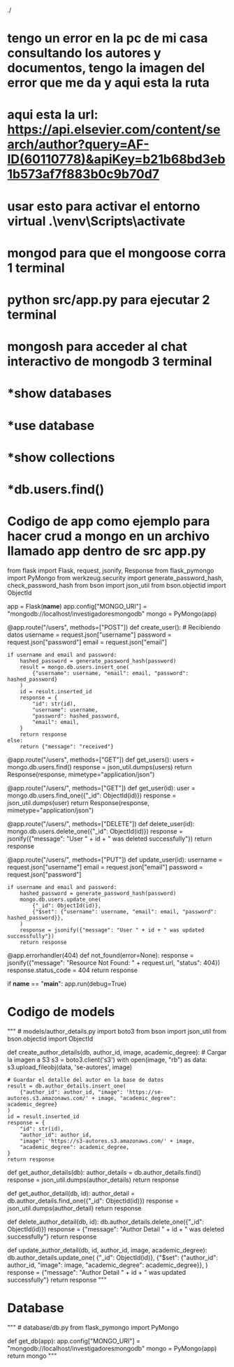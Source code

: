 ./

# tengo un error en la pc de mi casa consultando los autores y documentos, tengo la imagen del error que me da y aqui esta la ruta

# aqui esta la url: https://api.elsevier.com/content/search/author?query=AF-ID(60110778)&apiKey=b21b68bd3eb1b573af7f883b0c9b70d7

# usar esto para activar el entorno virtual .\venv\Scripts\activate

# mongod para que el mongoose corra   1 terminal
# python src/app.py  para ejecutar    2 terminal
# mongosh para acceder al chat interactivo de mongodb 3 terminal
# *show databases
# *use database
# *show collections
# *db.users.find()


# Codigo de app como ejemplo para hacer crud a mongo en un archivo llamado app dentro de src app.py

from flask import Flask, request, jsonify, Response
from flask_pymongo import PyMongo
from werkzeug.security import generate_password_hash, check_password_hash
from bson import json_util
from bson.objectid import ObjectId

app = Flask(__name__)
app.config["MONGO_URI"] = "mongodb://localhost/investigadoresmongodb"
mongo = PyMongo(app)


@app.route("/users", methods=["POST"])
def create_user():
    # Recibiendo datos
    username = request.json["username"]
    password = request.json["password"]
    email = request.json["email"]

    if username and email and password:
        hashed_password = generate_password_hash(password)
        result = mongo.db.users.insert_one(
            {"username": username, "email": email, "password": hashed_password}
        )
        id = result.inserted_id
        response = {
            "id": str(id),
            "username": username,
            "password": hashed_password,
            "email": email,
        }
        return response
    else:
        return {"message": "received"}


@app.route("/users", methods=["GET"])
def get_users():
    users = mongo.db.users.find()
    response = json_util.dumps(users)
    return Response(response, mimetype="application/json")


@app.route("/users/<id>", methods=["GET"])
def get_user(id):
    user = mongo.db.users.find_one({"_id": ObjectId(id)})
    response = json_util.dumps(user)
    return Response(response, mimetype="application/json")


@app.route("/users/<id>", methods=["DELETE"])
def delete_user(id):
    mongo.db.users.delete_one({"_id": ObjectId(id)})
    response = jsonify({"message": "User " + id + " was deleted successfully"})
    return response

@app.route("/users/<id>", methods=["PUT"])
def update_user(id):
    username = request.json["username"]
    email = request.json["email"]
    password = request.json["password"]

    if username and email and password:
        hashed_password = generate_password_hash(password)
        mongo.db.users.update_one(
            {"_id": ObjectId(id)},
            {"$set": {"username": username, "email": email, "password": hashed_password}},
        )
        response = jsonify({"message": "User " + id + " was updated successfully"})
        return response


@app.errorhandler(404)
def not_found(error=None):
    response = jsonify({"message": "Resource Not Found: " + request.url, "status": 404})
    response.status_code = 404
    return response


if __name__ == "__main__":
    app.run(debug=True)


# Codigo de models

""" # models/author_details.py
import boto3
from bson import json_util
from bson.objectid import ObjectId

def create_author_details(db, author_id, image, academic_degree):
    # Cargar la imagen a S3
    s3 = boto3.client('s3')
    with open(image, "rb") as data:
        s3.upload_fileobj(data, 'se-autores', image)

    # Guardar el detalle del autor en la base de datos
    result = db.author_details.insert_one(
        {"author_id": author_id, "image": 'https://se-autores.s3.amazonaws.com/' + image, "academic_degree": academic_degree}
    )
    id = result.inserted_id
    response = {
        "id": str(id),
        "author_id": author_id,
        "image": 'https://s3-autores.s3.amazonaws.com/' + image,
        "academic_degree": academic_degree,
    }
    return response

def get_author_details(db):
    author_details = db.author_details.find()
    response = json_util.dumps(author_details)
    return response

def get_author_detail(db, id):
    author_detail = db.author_details.find_one({"_id": ObjectId(id)})
    response = json_util.dumps(author_detail)
    return response

def delete_author_detail(db, id):
    db.author_details.delete_one({"_id": ObjectId(id)})
    response = {"message": "Author Detail " + id + " was deleted successfully"}
    return response

def update_author_detail(db, id, author_id, image, academic_degree):
    db.author_details.update_one(
        {"_id": ObjectId(id)},
        {"$set": {"author_id": author_id, "image": image, "academic_degree": academic_degree}},
    )
    response = {"message": "Author Detail " + id + " was updated successfully"}
    return response """


# Database 

""" # database/db.py
from flask_pymongo import PyMongo

def get_db(app):
    app.config["MONGO_URI"] = "mongodb://localhost/investigadoresmongodb"
    mongo = PyMongo(app)
    return mongo """